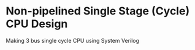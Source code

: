 # Non-pipelined Single Stage (Cycle) CPU Design
 Making 3 bus single cycle CPU using System Verilog
